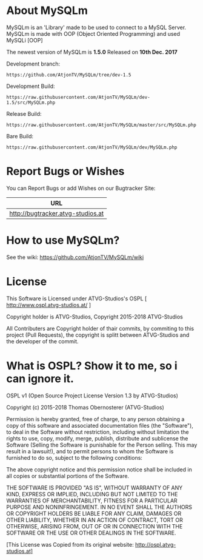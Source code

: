 # About MySQLm
MySQLm is an 'Library' made to be used to connect to a MySQL Server.
MySQLm is made with OOP (Object Oriented Programming) and used MySQLi [OOP]

The newest version of MySQLm is **1.5.0** Released on **10th Dec. 2017**

Development branch:

`https://github.com/AtjonTV/MySQLm/tree/dev-1.5`

Development Build:

`https://raw.githubusercontent.com/AtjonTV/MySQLm/dev-1.5/src/MySQLm.php`

Release Build:

`https://raw.githubusercontent.com/AtjonTV/MySQLm/master/src/MySQLm.php`

Bare Build:

`https://raw.githubusercontent.com/AtjonTV/MySQLm/dev/MySQLm.php`

# Report Bugs or Wishes

You can Report Bugs or add Wishes on our Bugtracker Site:

| URL                               |
| --------------------------------- |
| http://bugtracker.atvg-studios.at |

# How to use MySQLm?
See the wiki: https://github.com/AtjonTV/MySQLm/wiki

# License
This Software is Licensed under ATVG-Studios's OSPL [ http://www.ospl.atvg-studios.at/ ]

Copyright holder is ATVG-Studios, Copyright 2015-2018 ATVG-Studios

All Contributers are Copyright holder of thair commits, by commiting to this project (Pull Requests), the copyright is splitt between ATVG-Studios and the developer of the commit.

# What is OSPL? Show it to me, so i can ignore it.
OSPL v1 (Open Source Project License Version 1.3 by ATVG-Studios)

Copyright (c) 2015-2018 Thomas Obernosterer (ATVG-Studios)

Permission is hereby granted, free of charge, to any person obtaining a copy of this software and associated documentation files (the "Software"), to deal in the Software without restriction, including without limitation the rights to use, copy, modify, merge, publish, distribute and sublicense the Software (Selling the Software is punishable for the Person selling. This may result in a lawsuit!), and to permit persons to whom the Software is furnished to do so, subject to the following conditions:

The above copyright notice and this permission notice shall be included in all copies or substantial portions of the Software.

THE SOFTWARE IS PROVIDED "AS IS", WITHOUT WARRANTY OF ANY KIND, EXPRESS OR IMPLIED, INCLUDING BUT NOT LIMITED TO THE WARRANTIES OF MERCHANTABILITY, FITNESS FOR A PARTICULAR PURPOSE AND NONINFRINGEMENT. IN NO EVENT SHALL THE AUTHORS OR COPYRIGHT HOLDERS BE LIABLE FOR ANY CLAIM, DAMAGES OR OTHER LIABILITY, WHETHER IN AN ACTION OF CONTRACT, TORT OR OTHERWISE, ARISING FROM, OUT OF OR IN CONNECTION WITH THE SOFTWARE OR THE USE OR OTHER DEALINGS IN THE SOFTWARE.

[This License was Copied from its original website: http://ospl.atvg-studios.at]